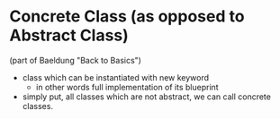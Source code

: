 # Concrete Class (as opposed to Abstract Class)  
(part of Baeldung "Back to Basics")  
* class which can be instantiated with new keyword 
	* in other words full implementation of its blueprint
* simply put, all classes which are not abstract, we can call concrete classes.